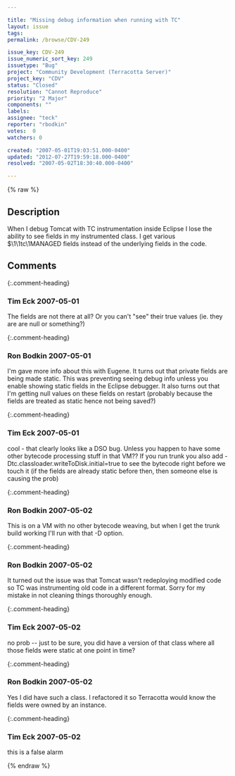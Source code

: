 ```yaml
---

title: "Missing debug information when running with TC"
layout: issue
tags: 
permalink: /browse/CDV-249

issue_key: CDV-249
issue_numeric_sort_key: 249
issuetype: "Bug"
project: "Community Development (Terracotta Server)"
project_key: "CDV"
status: "Closed"
resolution: "Cannot Reproduce"
priority: "2 Major"
components: ""
labels: 
assignee: "teck"
reporter: "rbodkin"
votes:  0
watchers: 0

created: "2007-05-01T19:03:51.000-0400"
updated: "2012-07-27T19:59:18.000-0400"
resolved: "2007-05-02T18:30:40.000-0400"

---
```




{% raw %}



## Description

<div markdown="1" class="description">

When I debug Tomcat with TC instrumentation inside Eclipse I lose the ability to see fields in my instrumented class. I get various $\1\1tc\1MANAGED fields instead of the underlying fields in the code.



</div>

## Comments


{:.comment-heading}
### **Tim Eck** <span class="date">2007-05-01</span>

<div markdown="1" class="comment">

The fields are not there at all? Or you can't "see" their true values (ie. they are are null or something?) 

</div>


{:.comment-heading}
### **Ron Bodkin** <span class="date">2007-05-01</span>

<div markdown="1" class="comment">

I'm gave more info about this with Eugene. It turns out that private fields are being made static. This was preventing seeing debug info unless you enable showing static fields in the Eclipse debugger. It also turns out that I'm getting null values on these fields on restart (probably because the fields are treated as static hence not being saved?)


</div>


{:.comment-heading}
### **Tim Eck** <span class="date">2007-05-01</span>

<div markdown="1" class="comment">

cool - that clearly looks like a DSO bug. Unless you happen to have some other bytecode processing stuff in that VM?? If you run trunk you also add -Dtc.classloader.writeToDisk.initial=true to see the bytecode right before we touch it (if the fields are already static before then, then someone else is causing the prob) 



</div>


{:.comment-heading}
### **Ron Bodkin** <span class="date">2007-05-02</span>

<div markdown="1" class="comment">

This is on a VM with no other bytecode weaving, but when I get the trunk build working I'll run with that -D option.


</div>


{:.comment-heading}
### **Ron Bodkin** <span class="date">2007-05-02</span>

<div markdown="1" class="comment">

It turned out the issue was that Tomcat wasn't redeploying modified code so TC was instrumenting old code in a different format. Sorry for my mistake in not cleaning things thoroughly enough.

</div>


{:.comment-heading}
### **Tim Eck** <span class="date">2007-05-02</span>

<div markdown="1" class="comment">

no prob -- just to be sure, you did have a version of that class where all those fields were static at one point in time? 

</div>


{:.comment-heading}
### **Ron Bodkin** <span class="date">2007-05-02</span>

<div markdown="1" class="comment">

Yes I did have such a class. I refactored it so Terracotta would know the fields were owned by an instance.


</div>


{:.comment-heading}
### **Tim Eck** <span class="date">2007-05-02</span>

<div markdown="1" class="comment">

this is a false alarm

</div>



{% endraw %}
